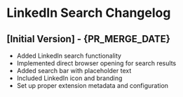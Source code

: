 # LinkedIn Search Changelog

## [Initial Version] - {PR_MERGE_DATE}

- Added LinkedIn search functionality
- Implemented direct browser opening for search results
- Added search bar with placeholder text
- Included LinkedIn icon and branding
- Set up proper extension metadata and configuration
